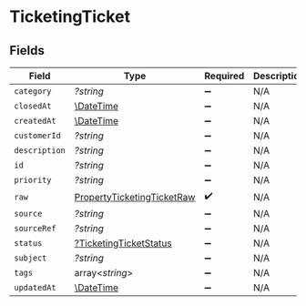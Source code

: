 # TicketingTicket


## Fields

| Field                                                                           | Type                                                                            | Required                                                                        | Description                                                                     |
| ------------------------------------------------------------------------------- | ------------------------------------------------------------------------------- | ------------------------------------------------------------------------------- | ------------------------------------------------------------------------------- |
| `category`                                                                      | *?string*                                                                       | :heavy_minus_sign:                                                              | N/A                                                                             |
| `closedAt`                                                                      | [\DateTime](https://www.php.net/manual/en/class.datetime.php)                   | :heavy_minus_sign:                                                              | N/A                                                                             |
| `createdAt`                                                                     | [\DateTime](https://www.php.net/manual/en/class.datetime.php)                   | :heavy_minus_sign:                                                              | N/A                                                                             |
| `customerId`                                                                    | *?string*                                                                       | :heavy_minus_sign:                                                              | N/A                                                                             |
| `description`                                                                   | *?string*                                                                       | :heavy_minus_sign:                                                              | N/A                                                                             |
| `id`                                                                            | *?string*                                                                       | :heavy_minus_sign:                                                              | N/A                                                                             |
| `priority`                                                                      | *?string*                                                                       | :heavy_minus_sign:                                                              | N/A                                                                             |
| `raw`                                                                           | [PropertyTicketingTicketRaw](../../models/shared/PropertyTicketingTicketRaw.md) | :heavy_check_mark:                                                              | N/A                                                                             |
| `source`                                                                        | *?string*                                                                       | :heavy_minus_sign:                                                              | N/A                                                                             |
| `sourceRef`                                                                     | *?string*                                                                       | :heavy_minus_sign:                                                              | N/A                                                                             |
| `status`                                                                        | [?TicketingTicketStatus](../../models/shared/TicketingTicketStatus.md)          | :heavy_minus_sign:                                                              | N/A                                                                             |
| `subject`                                                                       | *?string*                                                                       | :heavy_minus_sign:                                                              | N/A                                                                             |
| `tags`                                                                          | array<*string*>                                                                 | :heavy_minus_sign:                                                              | N/A                                                                             |
| `updatedAt`                                                                     | [\DateTime](https://www.php.net/manual/en/class.datetime.php)                   | :heavy_minus_sign:                                                              | N/A                                                                             |